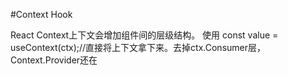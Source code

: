 #Context Hook

React Context上下文会增加组件间的层级结构。
使用 const value = useContext(ctx);//直接将上下文拿下来。去掉ctx.Consumer层，Context.Provider还在
